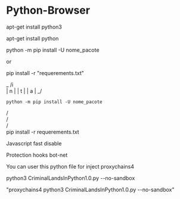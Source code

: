 # Python-Browser
apt-get install python3

apt-get install python

python -m pip install -U nome_pacote 

or 

pip install -r "requerements.txt"

   _
  /i\
 | n |
 | t |
 | a |
  \_/

    python -m pip install -U nome_pacote
   / \
  /   \
 /     \
    pip install -r requerements.txt



Javascript fast disable

Protection hooks bot-net


You can user this python file for inject proxychains4



python3 CriminalLandsInPython1.0.py --no-sandbox


"proxychains4 python3 CriminalLandsInPython1.0.py --no-sandbox"

